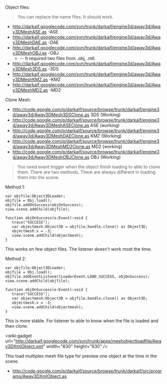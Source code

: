 Object files:
> You can replace the name files. It should work.

  * http://darkaif.googlecode.com/svn/trunk/darkaif/engine3d/away3d/Away3DMeshASE.as -ASE
  * http://darkaif.googlecode.com/svn/trunk/darkaif/engine3d/away3d/Away3DMeshDAE.as -DAE
  * http://darkaif.googlecode.com/svn/trunk/darkaif/engine3d/away3d/Away3DMeshOBJ.as -OBJ
    * -- It required two files from .obj, .mtl.
  * http://darkaif.googlecode.com/svn/trunk/darkaif/engine3d/away3d/Away3DMesh3DS.as -3DS
  * http://darkaif.googlecode.com/svn/trunk/darkaif/engine3d/away3d/Away3DMeshKMZ.as -KMZ
  * http://darkaif.googlecode.com/svn/trunk/darkaif/engine3d/away3d/Away3DMeshMD2.as -MD2


Clone Mesh:
  * http://code.google.com/p/darkaif/source/browse/trunk/darkaif/engine3d/away3d/Away3DMesh3DSClone.as 3DS (Working)
  * http://code.google.com/p/darkaif/source/browse/trunk/darkaif/engine3d/away3d/Away3DMeshASEClone.as ASE (working)
  * http://code.google.com/p/darkaif/source/browse/trunk/darkaif/engine3d/away3d/Away3DMeshDAEClone.as KMZ (Working)
  * http://code.google.com/p/darkaif/source/browse/trunk/darkaif/engine3d/away3d/Away3DMeshMD2Clone.as MD2 (working)
  * http://code.google.com/p/darkaif/source/browse/trunk/darkaif/engine3d/away3d/Away3DMeshOBJClone.as OBJ (Working)

> You need event trigger when the object finish loading to able to clone them. There are two methods. There are always different in loading them into the scene.

Method 1:
```
var objfile:Object3DLoader;
objfile = Obj.load();
objfile.addOnSuccess(objOnSuccess);
view.scene.addChild(objfile);
			
function objOnSuccess(e:Event):void {
   trace("SUCCESS");
   var objectmesh:Object3D = objfile.handle.clone() as Object3D;
   objectmesh.x = -3;
   view.scene.addChild(objectmesh);
}
```
This works on few object files. The listener doesn't work most the time.

Method 2:
```
var objfile:Object3DLoader;
objfile = Obj.load();
objfile.addEventListener(LoaderEvent.LOAD_SUCCESS, objOnSuccess);
view.scene.addChild(objfile);
			
function objOnSuccess(e:Event):void {
   trace("SUCCESS");
   var objectmesh:Object3D = objfile.handle.clone() as Object3D;
   objectmesh.x = -3;
   view.scene.addChild(objectmesh);
}
```
This is more stable. For listener to able to know when the file is loaded and then clone.


&lt;wiki:gadget url="http://darkaif.googlecode.com/svn/trunk/apps/meshobjectloadfile/Away3DXmlObject.xml" width="830" height="630" /&gt;

This load multiples mesh file type for preview one object at the time in the scene.
  * http://code.google.com/p/darkaif/source/browse/trunk/darkaif/src/programs/Away3DXmlObject.as